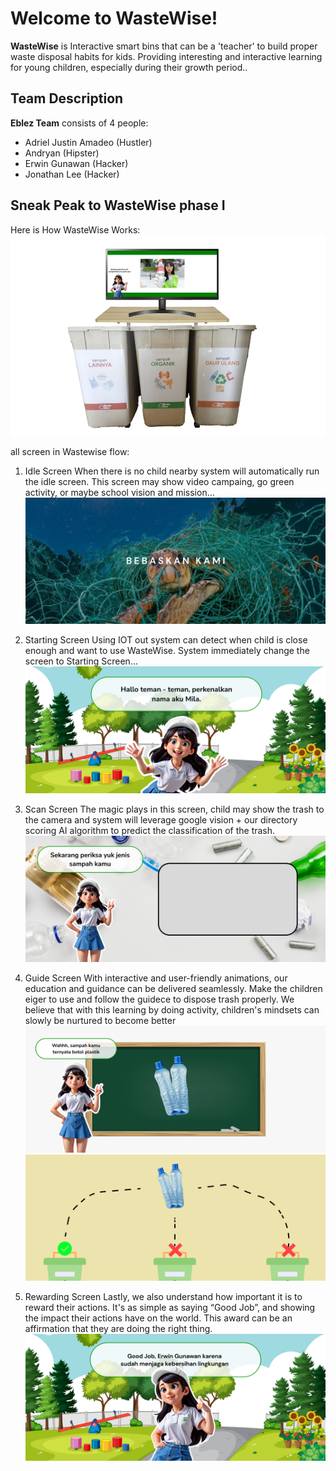 # Welcome to WasteWise!

**WasteWise** is Interactive smart bins that can be a 'teacher' to build proper waste disposal habits for kids. Providing interesting and interactive learning for young children, especially during their growth period..

## Team Description
**Eblez Team** consists of 4 people:

 - Adriel Justin Amadeo (Hustler)
 - Andryan (Hipster)
 - Erwin Gunawan (Hacker)
 - Jonathan Lee (Hacker)

## Sneak Peak to WasteWise phase I
Here is How WasteWise Works:
![phase 1 prototype](https://raw.githubusercontent.com/wingorithm/WasteWise/main/ExternalResource/WasteWise%202%20prototypr.png)


all screen in Wastewise flow:

 1. Idle Screen
    When there is no child nearby system will automatically run the idle screen. This screen may show video campaing, go green activity, or maybe school vision and mission...
![Idle Screen](https://raw.githubusercontent.com/wingorithm/WasteWise/main/ExternalResource/Idle%20-%201.jpg)

 2. Starting Screen
    Using IOT out system can detect when child is close enough and want to use WasteWise. System immediately change the screen to Starting Screen... 
![Starting Screen](https://raw.githubusercontent.com/wingorithm/WasteWise/main/ExternalResource/Guide%20-%201.jpg)

 3. Scan Screen 
    The magic plays in this screen, child may show the trash to the camera and system will leverage google vision + our directory scoring AI algorithm to predict the classification of the trash.
![Scan Screen](https://raw.githubusercontent.com/wingorithm/WasteWise/main/ExternalResource/Guide%20-%203.jpg)

 4. Guide Screen
    With interactive and user-friendly animations, our education and guidance can be delivered seamlessly. Make the children eiger to use and follow the guidece to dispose trash properly. We believe that with this learning by doing activity, children's mindsets can slowly be nurtured to become better
![Guide Screen](https://raw.githubusercontent.com/wingorithm/WasteWise/main/ExternalResource/Guide%20-%204.jpg)
![Guide Screen](https://raw.githubusercontent.com/wingorithm/WasteWise/main/ExternalResource/Guide%20-%209.jpg)

 5. Rewarding Screen 
    Lastly, we also understand how important it is to reward their actions. It's as simple as saying “Good Job”, and showing the impact their actions have on the world. This award can be an affirmation that they are doing the right thing. 
![Rewarding Screen](https://raw.githubusercontent.com/wingorithm/WasteWise/main/ExternalResource/Rewarding%20-%201.jpg)